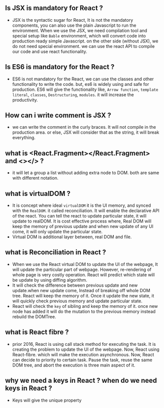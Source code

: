 ## Is JSX is mandatory for React ?

- JSX is the syntactic sugar for React, It is not the mandatory components, you can also use the plain Javascript to run the environment. When we use the JSX, we need compilation tool and special setup like `Bable` environment, which will convert code into production ready simple Javascript. on the other side (without JSX), we do not need special environment. we can use the react API to compile our code and use react functionality.

## Is ES6 is mandatory for the React ?

- ES6 is not mandatory for the React, we can use the classes and other functionality to write the code. but, es6 is widely using and safe for production. ES6 will give the functionality like, `Arrow function`, `template literal`, `classes`, `Destructuring`, `modules`. it will increase the productivity.

## How can i write comment is JSX ?

- we can write the comment in the curly braces. It will not compile in the production area. or else, JSX will consider that as the string, it will break everything.

## what is <React.Fragment></React.Fragment> and <></> ?

- it will let a group a list without adding extra node to DOM. both are same with different notation.

## what is virtualDOM ?

- It is concept where ideal `virtualDOM` it is the UI memory, and synced with the `RealDOM`. it called reconciliation. It will enable the declarative API of the react. You can tell the react to update particular state, it will update to realDOM. It is cost effective process where, Real DOM will keep the memory of previous update and when new update of any UI come, it will only update the particular state.
- Virtual DOM is additional layer between, real DOM and file.

## what is Reconciliation in React ?

- When we use the React virtual DOM to update the UI of the webpage, It will update the particular part of webpage. However, re-rendering of whole page is very costly operation. React will predict which state will be update by using diffing algorithm.
- It will check the difference between previous update and new update.when new update come, Instead of breaking off whole DOM tree. React will keep the memory of it. Once it update the new state, it will quickly check previous memory and update particular state.
- React will check the `key` of sibling and keep the memory of it. once new node has added it will do the mutation to the previous memory instead rebuild the DOMTree.

## what is React fibre ?

- prior 2016, React is using call stack method for executing the task. It is creating the problem to update the UI of the webpage. Now, React using React-fibre. which will make the execution asynchronous. Now, React can decide to priority to certain task. Pause the task, reuse the same DOM tree, and abort the execution is three main aspect of it.

## why we need a keys in React ? when do we need keys in React ?

- Keys will give the unique property
